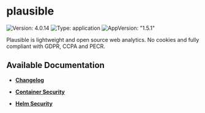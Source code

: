 # plausible

![Version: 4.0.14](https://img.shields.io/badge/Version-4.0.14-informational?style=flat-square) ![Type: application](https://img.shields.io/badge/Type-application-informational?style=flat-square) ![AppVersion: "1.5.1"](https://img.shields.io/badge/AppVersion-"1.5.1"-informational?style=flat-square)

Plausible is lightweight and open source web analytics. No cookies and fully compliant with GDPR, CCPA and PECR.

## Available Documentation

- [**Changelog**](CHANGELOG)

- [**Container Security**](container-security)

- [**Helm Security**](helm-security)

